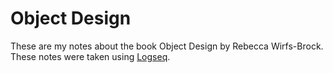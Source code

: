 # Object Design

These are my notes about the book Object Design by Rebecca Wirfs-Brock. These
notes were taken using [Logseq](https://logseq.com/).
